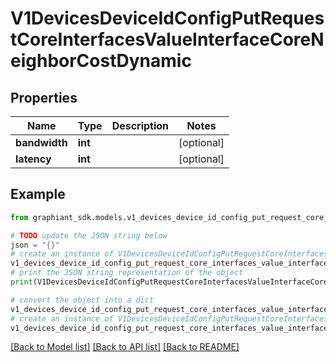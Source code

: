 # V1DevicesDeviceIdConfigPutRequestCoreInterfacesValueInterfaceCoreNeighborCostDynamic


## Properties

Name | Type | Description | Notes
------------ | ------------- | ------------- | -------------
**bandwidth** | **int** |  | [optional] 
**latency** | **int** |  | [optional] 

## Example

```python
from graphiant_sdk.models.v1_devices_device_id_config_put_request_core_interfaces_value_interface_core_neighbor_cost_dynamic import V1DevicesDeviceIdConfigPutRequestCoreInterfacesValueInterfaceCoreNeighborCostDynamic

# TODO update the JSON string below
json = "{}"
# create an instance of V1DevicesDeviceIdConfigPutRequestCoreInterfacesValueInterfaceCoreNeighborCostDynamic from a JSON string
v1_devices_device_id_config_put_request_core_interfaces_value_interface_core_neighbor_cost_dynamic_instance = V1DevicesDeviceIdConfigPutRequestCoreInterfacesValueInterfaceCoreNeighborCostDynamic.from_json(json)
# print the JSON string representation of the object
print(V1DevicesDeviceIdConfigPutRequestCoreInterfacesValueInterfaceCoreNeighborCostDynamic.to_json())

# convert the object into a dict
v1_devices_device_id_config_put_request_core_interfaces_value_interface_core_neighbor_cost_dynamic_dict = v1_devices_device_id_config_put_request_core_interfaces_value_interface_core_neighbor_cost_dynamic_instance.to_dict()
# create an instance of V1DevicesDeviceIdConfigPutRequestCoreInterfacesValueInterfaceCoreNeighborCostDynamic from a dict
v1_devices_device_id_config_put_request_core_interfaces_value_interface_core_neighbor_cost_dynamic_from_dict = V1DevicesDeviceIdConfigPutRequestCoreInterfacesValueInterfaceCoreNeighborCostDynamic.from_dict(v1_devices_device_id_config_put_request_core_interfaces_value_interface_core_neighbor_cost_dynamic_dict)
```
[[Back to Model list]](../README.md#documentation-for-models) [[Back to API list]](../README.md#documentation-for-api-endpoints) [[Back to README]](../README.md)


